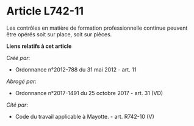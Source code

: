 # Article L742-11

Les contrôles en matière de formation professionnelle continue peuvent être opérés soit sur place, soit sur pièces.

**Liens relatifs à cet article**

_Créé par_:

  - Ordonnance n°2012-788 du 31 mai 2012 - art. 11

_Abrogé par_:

  - Ordonnance n°2017-1491 du 25 octobre 2017 - art. 31 (VD)

_Cité par_:

  - Code du travail applicable à Mayotte. - art. R742-10 (V)
